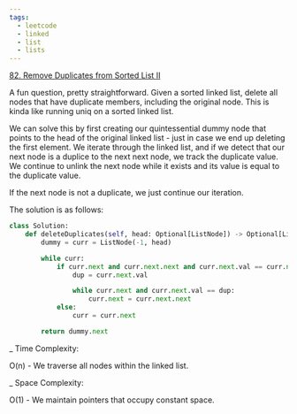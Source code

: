 ```yaml
---
tags:
  - leetcode
  - linked
  - list
  - lists
---
```


<a href="https://leetcode.com/problems/remove-duplicates-from-sorted-list-ii/">
82. Remove Duplicates from Sorted List II</a>

A fun question, pretty straightforward. Given a sorted linked list, delete all
nodes that have duplicate members, including the original node. This is kinda
like running uniq on a sorted linked list.

We can solve this by first creating our quintessential dummy node that points to
the head of the original linked list - just in case we end up deleting the first
element. We iterate through the linked list, and if we detect that our next node
is a duplice to the next next node, we track the duplicate value. We continue to
unlink the next node while it exists and its value is equal to the duplicate
value.

If the next node is not a duplicate, we just continue our iteration.

The solution is as follows:

```python
class Solution:
    def deleteDuplicates(self, head: Optional[ListNode]) -> Optional[ListNode]:
        dummy = curr = ListNode(-1, head)

        while curr:
            if curr.next and curr.next.next and curr.next.val == curr.next.next.val:
                dup = curr.next.val

                while curr.next and curr.next.val == dup:
                    curr.next = curr.next.next
            else:
                curr = curr.next

        return dummy.next
```

\_ Time Complexity:

O(n) - We traverse all nodes within the linked list.

\_ Space Complexity:

O(1) - We maintain pointers that occupy constant space.
